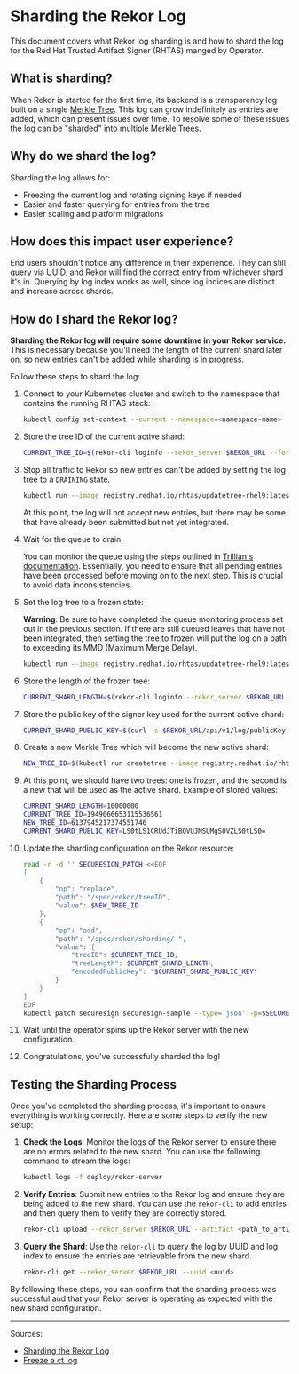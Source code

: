 # Sharding the Rekor Log

This document covers what Rekor log sharding is and how to shard the log for the Red Hat Trusted Artifact Signer (RHTAS) manged by Operator.

## What is sharding?

When Rekor is started for the first time, its backend is a transparency log built on a single [Merkle Tree](https://en.wikipedia.org/wiki/Merkle_tree).
This log can grow indefinitely as entries are added, which can present issues over time.
To resolve some of these issues the log can be "sharded" into multiple Merkle Trees.

## Why do we shard the log?

Sharding the log allows for:

* Freezing the current log and rotating signing keys if needed
* Easier and faster querying for entries from the tree
* Easier scaling and platform migrations

## How does this impact user experience?

End users shouldn't notice any difference in their experience.
They can still query via UUID, and Rekor will find the correct entry from whichever shard it's in.
Querying by log index works as well, since log indices are distinct and increase across shards.

## How do I shard the Rekor log?

**Sharding the Rekor log will require some downtime in your Rekor service.**
This is necessary because you'll need the length of the current shard later on, so new entries can't be added while sharding is in progress.

Follow these steps to shard the log:

1. Connect to your Kubernetes cluster and switch to the namespace that contains the running RHTAS stack:

   ```bash
   kubectl config set-context --current --namespace=<namespace-name>
   ```

1. Store the tree ID of the current active shard:

   ```bash
   CURRENT_TREE_ID=$(rekor-cli loginfo --rekor_server $REKOR_URL --format json | jq -r .TreeID)
   ```

1. Stop all traffic to Rekor so new entries can't be added by setting the log tree to a `DRAINING` state.

   ```bash
   kubectl run --image registry.redhat.io/rhtas/updatetree-rhel9:latest --restart=Never --attach=true --rm=true -q -- updatetree --admin_server=trillian-logserver:8091 --tree_id=${CURRENT_TREE_ID} --tree_state=DRAINING
   ```

   At this point, the log will not accept new entries, but there may be some that have already been submitted but not yet integrated.

1. Wait for the queue to drain.

   You can monitor the queue using the steps outlined in [Trillian's documentation](https://github.com/google/trillian/blob/master/docs/howto/freeze_a_ct_log.md#monitor-queue--integration). Essentially, you need to ensure that all pending entries have been processed before moving on to the next step. This is crucial to avoid data inconsistencies.

1. Set the log tree to a frozen state:

   **Warning**: Be sure to have completed the queue monitoring process set out in the previous section. If there are still queued leaves that have not been integrated, then setting the tree to frozen will put the log on a path to exceeding its MMD (Maximum Merge Delay).

   ```bash
   kubectl run --image registry.redhat.io/rhtas/updatetree-rhel9:latest --restart=Never --attach=true --rm=true -q -- updatetree --admin_server=trillian-logserver:8091 --tree_id=${CURRENT_TREE_ID} --tree_state=FROZEN
   ```

1. Store the length of the frozen tree:

   ```bash
   CURRENT_SHARD_LENGTH=$(rekor-cli loginfo --rekor_server $REKOR_URL --format json | jq -r .ActiveTreeSize)
   ```

1. Store the public key of the signer key used for the current active shard:

   ```bash
   CURRENT_SHARD_PUBLIC_KEY=$(curl -s $REKOR_URL/api/v1/log/publicKey | base64 | tr -d '\n')
   ```

1. Create a new Merkle Tree which will become the new active shard:

   ```bash
   NEW_TREE_ID=$(kubectl run createtree --image registry.redhat.io/rhtas/createtree-rhel9:latest --restart=Never --attach=true --rm=true -q -- -logtostderr=false --admin_server=trillian-logserver:8091 --display_name=rekor-tree)
   ```

1. At this point, we should have two trees: one is frozen, and the second is a new that will be used as the active shard. Example of stored values:

   ```bash
   CURRENT_SHARD_LENGTH=10000000
   CURRENT_TREE_ID=1949066653115536561
   NEW_TREE_ID=6137945217374551746
   CURRENT_SHARD_PUBLIC_KEY=LS0tLS1CRUdJTiBQVUJMSUMgS0VZLS0tLS0=
   ```

1. Update the sharding configuration on the Rekor resource:

   ```bash
   read -r -d '' SECURESIGN_PATCH <<EOF
   [
       {
           "op": "replace",
           "path": "/spec/rekor/treeID",
           "value": $NEW_TREE_ID
       },
       {
           "op": "add",
           "path": "/spec/rekor/sharding/-",
           "value": {
               "treeID": $CURRENT_TREE_ID,
               "treeLength": $CURRENT_SHARD_LENGTH,
               "encodedPublicKey": "$CURRENT_SHARD_PUBLIC_KEY"
           }
       }
   ]
   EOF
   kubectl patch securesign securesign-sample --type='json' -p=$SECURESIGN_PATCH
   ```

1. Wait until the operator spins up the Rekor server with the new configuration.

1. Congratulations, you've successfully sharded the log!

## Testing the Sharding Process

Once you've completed the sharding process, it's important to ensure everything is working correctly. Here are some steps to verify the new setup:

1. **Check the Logs**: Monitor the logs of the Rekor server to ensure there are no errors related to the new shard. You can use the following command to stream the logs:

   ```bash
   kubectl logs -f deploy/rekor-server
   ```

1. **Verify Entries**: Submit new entries to the Rekor log and ensure they are being added to the new shard. You can use the `rekor-cli` to add entries and then query them to verify they are correctly stored.

   ```bash
   rekor-cli upload --rekor_server $REKOR_URL --artifact <path_to_artifact> --public-key <path_to_public_key>
   ```

1. **Query the Shard**: Use the `rekor-cli` to query the log by UUID and log index to ensure the entries are retrievable from the new shard.

   ```bash
   rekor-cli get --rekor_server $REKOR_URL --uuid <uuid>
   ```

By following these steps, you can confirm that the sharding process was successful and that your Rekor server is operating as expected with the new shard configuration.

---

Sources:
- [Sharding the Rekor Log](https://docs.sigstore.dev/logging/sharding/)
- [Freeze a ct log](https://github.com/google/trillian/blob/master/docs/howto/freeze_a_ct_log.md)
